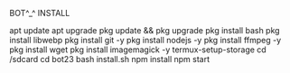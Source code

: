BOT^_^ INSTALL

apt update
apt upgrade
pkg update && pkg upgrade 
pkg install bash
pkg install libwebp
pkg install git -y
pkg install nodejs -y 
pkg install ffmpeg -y 
pkg install wget
pkg install imagemagick -y
termux-setup-storage
cd /sdcard
cd bot23
bash install.sh
npm install
npm start
